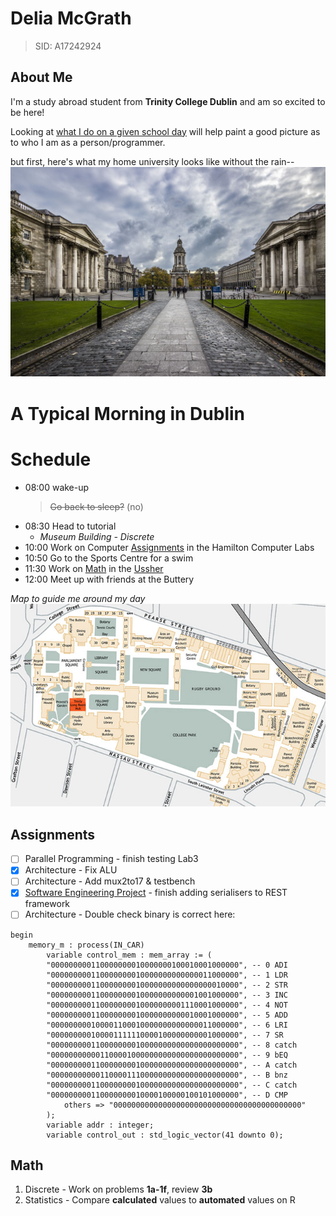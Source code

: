 # **Delia McGrath**
>SID: A17242924

## About Me

I'm a study abroad student from **Trinity College Dublin** and am so excited to be here!

Looking at [what I do on a given school day](#a-typical-morning-in-dublin) will help paint a good picture as to who I am as a person/programmer.

but first, here's what my home university looks like without the rain--
!["this was probably taken before a dainpour"](md_photos/TCD.png)

# A Typical Morning in Dublin

# Schedule

- 08:00 wake-up
    > ~~Go back to sleep?~~ (no)
- 08:30 Head to tutorial
    - *Museum Building - Discrete*
- 10:00 Work on Computer [Assignments](#assignments) in the Hamilton Computer Labs
- 10:50 Go to the Sports Centre for a swim
- 11:30 Work on [Math](#math) in the [Ussher](ussher.md)
- 12:00 Meet up with friends at the Buttery

*Map to guide me around my day*
![Map of Campus](md_photos/map.png)

## Assignments

- [ ] Parallel Programming - finish testing Lab3
- [x] Architecture - Fix ALU
- [ ] Architecture - Add mux2to17 & testbench
- [x] [Software Engineering Project](https://github.com/bendunnegyms/AWS-Topology-Mapper) - finish adding serialisers to REST framework 
- [ ] Architecture - Double check binary is correct here: 
```
begin
    memory_m : process(IN_CAR)
        variable control_mem : mem_array := (
        "000000000110000000010000000100010001000000", -- 0 ADI
        "000000000110000000010000000000000011000000", -- 1 LDR
        "000000000110000000010000000000000000010000", -- 2 STR
        "000000000110000000010000000000001001000000", -- 3 INC
        "000000000110000000010000000001110001000000", -- 4 NOT
        "000000000110000000010000000000010001000000", -- 5 ADD
        "000000000100001100010000000000000011000000", -- 6 LRI
        "000000000100001111110000100000000001000000", -- 7 SR
        "000000000110000000010000000000000000000000", -- 8 catch
        "000000000001100001000000000000000000000000", -- 9 bEQ
        "000000000110000000010000000000000000000000", -- A catch
        "000000000001100001110000000000000000000000", -- B bnz
        "000000000110000000010000000000000000000000", -- C catch
        "000000000110000000010000100000100101000000", -- D CMP
            others => "000000000000000000000000000000000000000000"
        );
        variable addr : integer;
        variable control_out : std_logic_vector(41 downto 0);
```

## Math

1. Discrete - Work on problems **1a-1f**, review **3b**
2. Statistics - Compare **calculated** values to **automated** values on R